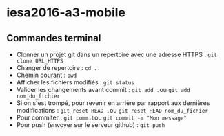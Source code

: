 # iesa2016-a3-mobile
## Commandes terminal

* Clonner un projet git dans un répertoire avec une adresse HTTPS : `git clone URL_HTTPS`
* Changer de repertoire : `cd ..`
* Chemin courant : `pwd`
* Afficher les fichiers modifiés : `git status`
* Valider les changements avant commit : `git add .`ou `git add nom_du_fichier`
* Si on s'est trompé, pour revenir en arrière par rapport aux dernières modifications : `git reset HEAD .`ou `git reset HEAD nom_du_fichier`
* Pour commiter : `git commit`ou `git commit -m "Mon message"`
* Pour push (envoyer sur le serveur github) : `git push`

